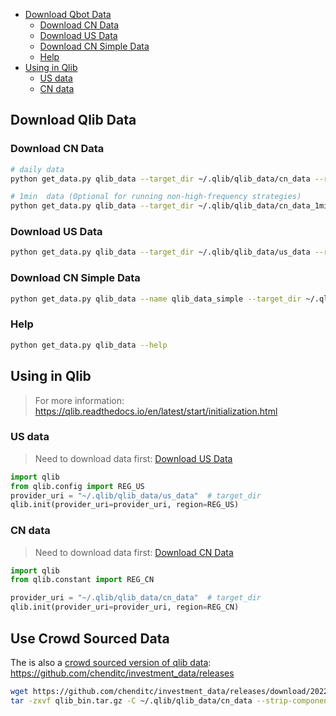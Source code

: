 
- [Download Qbot Data](#Download-Qlib-Data)
  - [Download CN Data](#Download-CN-Data)
  - [Download US Data](#Download-US-Data)
  - [Download CN Simple Data](#Download-CN-Simple-Data)
  - [Help](#Help)
- [Using in Qlib](#Using-in-Qlib)
  - [US data](#US-data)
  - [CN data](#CN-data)


## Download Qlib Data


### Download CN Data

```bash
# daily data
python get_data.py qlib_data --target_dir ~/.qlib/qlib_data/cn_data --region cn

# 1min  data (Optional for running non-high-frequency strategies)
python get_data.py qlib_data --target_dir ~/.qlib/qlib_data/cn_data_1min --region cn --interval 1min
```

### Download US Data


```bash
python get_data.py qlib_data --target_dir ~/.qlib/qlib_data/us_data --region us
```

### Download CN Simple Data

```bash
python get_data.py qlib_data --name qlib_data_simple --target_dir ~/.qlib/qlib_data/cn_data --region cn
```

### Help

```bash
python get_data.py qlib_data --help
```

## Using in Qlib
> For more information: https://qlib.readthedocs.io/en/latest/start/initialization.html


### US data

> Need to download data first: [Download US Data](#Download-US-Data)

```python
import qlib
from qlib.config import REG_US
provider_uri = "~/.qlib/qlib_data/us_data"  # target_dir
qlib.init(provider_uri=provider_uri, region=REG_US)
```

### CN data

> Need to download data first: [Download CN Data](#Download-CN-Data)

```python
import qlib
from qlib.constant import REG_CN

provider_uri = "~/.qlib/qlib_data/cn_data"  # target_dir
qlib.init(provider_uri=provider_uri, region=REG_CN)
```

## Use Crowd Sourced Data
The is also a [crowd sourced version of qlib data](data_collector/crowd_source/README.md): https://github.com/chenditc/investment_data/releases
```bash
wget https://github.com/chenditc/investment_data/releases/download/20220720/qlib_bin.tar.gz
tar -zxvf qlib_bin.tar.gz -C ~/.qlib/qlib_data/cn_data --strip-components=2
```
